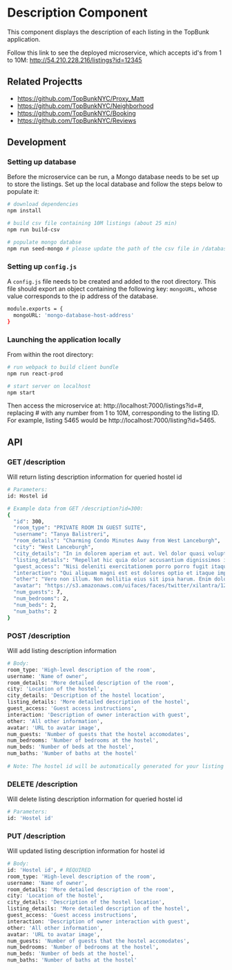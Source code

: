 # Description Component
This component displays the description of each listing in the TopBunk application.

Follow this link to see the deployed microservice, which accepts id's from 1 to 10M: http://54.210.228.216/listings?id=12345

## Related Projectts

  - https://github.com/TopBunkNYC/Proxy_Matt
  - https://github.com/TopBunkNYC/Neighborhood
  - https://github.com/TopBunkNYC/Booking
  - https://github.com/TopBunkNYC/Reviews

## Development

### Setting up database
Before the microservice can be run, a Mongo database needs to be set up to store the listings. Set up the local database and follow the steps below to populate it:

```sh
# download dependencies
npm install

# build csv file containing 10M listings (about 25 min)
npm run build-csv

# populate mongo databse
npm run seed-mongo # please update the path of the csv file in /database/mongoInit.sh to the location of your file
```

### Setting up `config.js`
A `config.js` file needs to be created and added to the root directory. This file should export an object containing the following key: `mongoURL`, whose value corresponds to the ip address of the database.

```sh
module.exports = {
  mongoURL: 'mongo-database-host-address'
}
```

### Launching the application locally
From within the root directory:

```sh
# run webpack to build client bundle
npm run react-prod

# start server on localhost
npm start
```

Then access the microservice at: http://localhost:7000/listings?id=#, replacing # with any number from 1 to 10M, corresponding to the listing ID. For example, listing 5465 would be http://localhost:7000/listing?id=5465.

## API

### GET /description
Will return listing description information for queried hostel id

```sh
# Parameters:
id: Hostel id
```

```sh
# Example data from GET /description?id=300:
{
  "id": 300,
  "room_type": "PRIVATE ROOM IN GUEST SUITE",
  "username": "Tanya Balistreri",
  "room_details": "Charming Condo Minutes Away from West Lanceburgh",
  "city": "West Lanceburgh",
  "city_details": "In in dolorem aperiam et aut. Vel dolor quasi voluptas voluptatum velit iure quia. Rerum commodi officiis. Sit rerum ut dolor ducimus quia. Tempora molestias maxime minima consequuntur voluptas. Laboriosam aut sint nobis eligendi aut illo pariatur. Corrupti tenetur natus. Minus vel possimus numquam officia rerum quasi. Harum molestiae qui et cum qui adipisci repellat delectus dolor. Laudantium voluptates minima suscipit non qui laudantium dolorem eum.",
  "listing_details": "Repellat hic quia dolor accusantium dignissimos in. Doloribus in officiis sed mollitia commodi. Aut ut consectetur. Ut modi aspernatur voluptatem aliquam. Magnam in sint labore labore architecto quam. Sed vero maxime a fugit odit est corrupti rerum omnis. Aut officia voluptatem. Aut quia impedit et et cupiditate occaecati. Quam deserunt consequuntur vel. Alias quia et facere inventore. Vel qui voluptatibus similique ea aut reprehenderit rem reprehenderit.",
  "guest_access": "Nisi deleniti exercitationem porro porro fugit itaque. Adipisci saepe rem nulla iste laborum officiis. Illo exercitationem numquam quos autem qui. A eius quaerat sed. Vero tempora inventore unde et temporibus illum pariatur incidunt eos. Dolore non natus aut corporis libero itaque voluptates et. Et eos et eum aut quasi molestiae vel laboriosam cumque. Qui voluptatibus voluptas qui. Veniam ipsam tempora.",
  "interaction": "Qui aliquam magni est est dolores optio et itaque impedit. Recusandae in et laboriosam voluptatem reiciendis sed quo itaque qui. Incidunt vel deleniti labore cupiditate. Voluptas eveniet delectus architecto doloribus et sed. Odit nisi incidunt vero vero. Quos ullam quia voluptates incidunt quos vel voluptas ad necessitatibus. Nemo at ea excepturi est fuga earum.",
  "other": "Vero non illum. Non mollitia eius sit ipsa harum. Enim doloremque ipsam. Dolorem enim perspiciatis et possimus cupiditate dolores. Quia quisquam maxime ipsum rerum corrupti. Autem autem nesciunt fuga beatae exercitationem quam eos commodi. Minima dolores sed reprehenderit. Et quos sit inventore ad nobis.",
  "avatar": "https://s3.amazonaws.com/uifaces/faces/twitter/xilantra/128.jpg",
  "num_guests": 7,
  "num_bedrooms": 2,
  "num_beds": 2,
  "num_baths": 2
}
```
    
### POST /description
Will add listing description information

```sh
# Body:
room_type: 'High-level description of the room',
username: 'Name of owner',
room_details: 'More detailed description of the room',
city: 'Location of the hostel',
city_details: 'Description of the hostel location',
listing_details: 'More detailed description of the hostel',
guest_access: 'Guest access instructions',
interaction: 'Description of owner interaction with guest',
other: 'All other information',
avatar: 'URL to avatar image',
num_guests: 'Number of guests that the hostel accomodates',
num_bedrooms: 'Number of bedrooms at the hostel',
num_beds: 'Number of beds at the hostel',
num_baths: 'Number of baths at the hostel'
    
# Note: The hostel id will be automatically generated for your listing
```

### DELETE /description
Will delete listing description information for queried hostel id

```sh
# Parameters:
id: 'Hostel id'
```
    
### PUT /description
Will updated listing description information for hostel id

```sh
# Body:
id: 'Hostel id', # REQUIRED
room_type: 'High-level description of the room',
username: 'Name of owner',
room_details: 'More detailed description of the room',
city: 'Location of the hostel',
city_details: 'Description of the hostel location',
listing_details: 'More detailed description of the hostel',
guest_access: 'Guest access instructions',
interaction: 'Description of owner interaction with guest',
other: 'All other information',
avatar: 'URL to avatar image',
num_guests: 'Number of guests that the hostel accomodates',
num_bedrooms: 'Number of bedrooms at the hostel',
num_beds: 'Number of beds at the hostel',
num_baths: 'Number of baths at the hostel'
```
